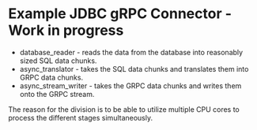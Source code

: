 # Example JDBC gRPC Connector - Work in progress

- database_reader - reads the data from the database into reasonably sized SQL data chunks.
- async_translator - takes the SQL data chunks and translates them into GRPC data chunks.
- async_stream_writer - takes the GRPC data chunks and writes them onto the GRPC stream.

The reason for the division is to be able to utilize multiple CPU cores to process the different stages simultaneously.
